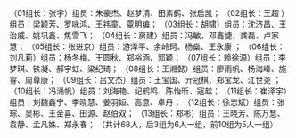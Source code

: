   （01组长：张宇）组员：朱豪杰、赵梦清、田素鹤、张启凯；  （02组长：王超 ）组员：梁颖芳、罗咏鸿、王祎童、覃明编；  （03组长：胡啸）组员：沈济昌、王治威、姚巩鑫、焦雪飞；  （04组长：房建）组员：冯敏、邓鑫婕、龚磊、卢家慧；  （05组长：张进京）组员：游泽平、余岭珂、杨燊、王永康 ；  （06组长：刘凡莉）组员：杨冬梅、王圆秋、郑裕涵、郭颖；  （07组长：赖徐源）组员：李梦琪、铁凝、郝宇虹、梁纪琦；  （08组长：王湘懿）组员：廖雨帆、杨海峰、施睿、周尊康；  （09组长：吕文杰）组员：王宝国、亓冠棋、郑宝龙、江世尧 ；  （10组长：冯涌帆）组员：刘海艳、纪鹤鸣、陈怡昕、寇趁；  （11组长：崔泽宇）组员：刘魏鑫宁、李晓慧、姜羽姮、高意、卓丹；  （12组长：徐志斌）组员：张琮、吴彬、王金喜、田源、赵伯双；  （13组长：郑彬）组员：王晓芳、陈万慧、袁静、孟凡姝、郑永春；  （共计68人，后3组为6人一组，前10组为5人一组）






